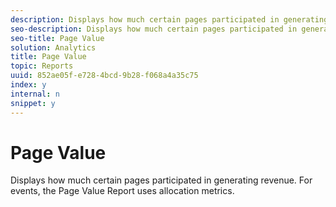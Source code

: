 ```yaml
---
description: Displays how much certain pages participated in generating revenue. For events, the Page Value Report uses allocation metrics.
seo-description: Displays how much certain pages participated in generating revenue. For events, the Page Value Report uses allocation metrics.
seo-title: Page Value
solution: Analytics
title: Page Value
topic: Reports
uuid: 852ae05f-e728-4bcd-9b28-f068a4a35c75
index: y
internal: n
snippet: y
---
```


# Page Value

Displays how much certain pages participated in generating revenue. For events, the Page Value Report uses allocation metrics.

